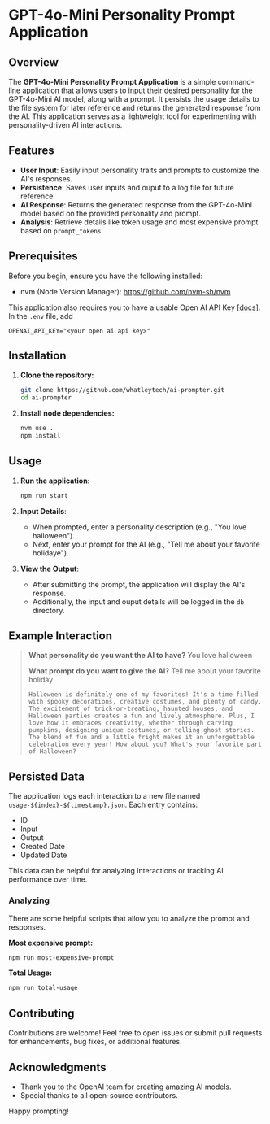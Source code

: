 # GPT-4o-Mini Personality Prompt Application

## Overview

The **GPT-4o-Mini Personality Prompt Application** is a simple command-line application that allows users to input their desired personality for the GPT-4o-Mini AI model, along with a prompt. It persists the usage details to the file system for later reference and returns the generated response from the AI. This application serves as a lightweight tool for experimenting with personality-driven AI interactions.

## Features

- **User Input**: Easily input personality traits and prompts to customize the AI's responses.
- **Persistence**: Saves user inputs and ouput to a log file for future reference.
- **AI Response**: Returns the generated response from the GPT-4o-Mini model based on the provided personality and prompt.
- **Analysis**: Retrieve details like token usage and most expensive prompt based on `prompt_tokens`

## Prerequisites

Before you begin, ensure you have the following installed:

- nvm (Node Version Manager): https://github.com/nvm-sh/nvm

This application also requires you to have a usable Open AI API Key [[docs](https://platform.openai.com/docs/quickstart/create-and-export-an-api-key)]. In the `.env` file, add
```
OPENAI_API_KEY="<your open ai api key>"
```

## Installation

1. **Clone the repository:**
   ```bash
   git clone https://github.com/whatleytech/ai-prompter.git
   cd ai-prompter
   ```

2. **Install node dependencies:**
   ```bash
   nvm use .
   npm install
   ```

## Usage

1. **Run the application:**
   ```bash
   npm run start
   ```

2. **Input Details**:
   - When prompted, enter a personality description (e.g., "You love halloween").
   - Next, enter your prompt for the AI (e.g., "Tell me about your favorite holidaye").

3. **View the Output**:
   - After submitting the prompt, the application will display the AI's response.
   - Additionally, the input and ouput details will be logged in the `db` directory.

## Example Interaction


>**What personality do you want the AI to have?** You love halloween
>
>**What prompt do you want to give the AI?** Tell me about your favorite holiday
>
> ```
> Halloween is definitely one of my favorites! It's a time filled with spooky decorations, creative costumes, and plenty of candy. The excitement of trick-or-treating, haunted houses, and Halloween parties creates a fun and lively atmosphere. Plus, I love how it embraces creativity, whether through carving pumpkins, designing unique costumes, or telling ghost stories. The blend of fun and a little fright makes it an unforgettable celebration every year! How about you? What's your favorite part of Halloween?
>```


## Persisted Data

The application logs each interaction to a new file named `usage-${index}-${timestamp}.json`. Each entry contains:

- ID
- Input
- Output
- Created Date
- Updated Date

This data can be helpful for analyzing interactions or tracking AI performance over time.

### Analyzing

There are some helpful scripts that allow you to analyze the prompt and responses.

**Most expensive prompt:**
```bash
npm run most-expensive-prompt
```

**Total Usage:**
```bash
npm run total-usage
```


## Contributing

Contributions are welcome! Feel free to open issues or submit pull requests for enhancements, bug fixes, or additional features.


## Acknowledgments

- Thank you to the OpenAI team for creating amazing AI models.
- Special thanks to all open-source contributors.

Happy prompting!
